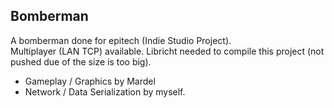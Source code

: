 ## Bomberman

A bomberman done for epitech (Indie Studio Project).  
Multiplayer (LAN TCP) available. Libricht needed to compile this project (not pushed due of the size is too big).  

* Gameplay / Graphics by Mardel
* Network / Data Serialization by myself.
